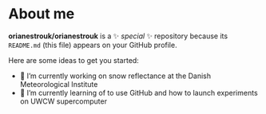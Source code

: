 # About me


**orianestrouk/orianestrouk** is a ✨ _special_ ✨ repository because its `README.md` (this file) appears on your GitHub profile.

Here are some ideas to get you started:

- 🔭 I’m currently working on snow reflectance at the Danish Meteorological Institute
- 🌱 I’m currently learning of to use GitHub and how to launch experiments on UWCW supercomputer

